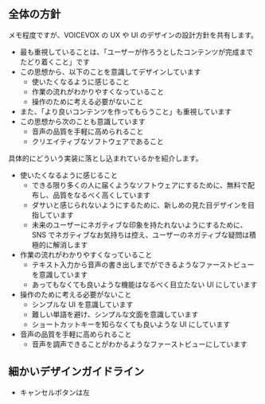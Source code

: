 ## 全体の方針

メモ程度ですが、VOICEVOX の UX や UI のデザインの設計方針を共有します。

- 最も重視していることは、「ユーザーが作ろうとしたコンテンツが完成までたどり着くこと」です
- この思想から、以下のことを意識してデザインしています
  - 使いたくなるように感じること
  - 作業の流れがわかりやすくなっていること
  - 操作のために考える必要がないこと
- また、「より良いコンテンツを作ってもらうこと」も重視しています
- この思想から次のことも意識しています
  - 音声の品質を手軽に高められること
  - クリエイティブなソフトウェアであること

具体的にどういう実装に落とし込まれているかを紹介します。

- 使いたくなるように感じること
  - できる限り多くの人に届くようなソフトウェアにするために、無料で配布し、品質をなるべく高くしています
  - ダサいと感じられないようにするために、新しめの見た目デザインを目指しています
  - 未来のユーザーにネガティブな印象を持たれないようにするために、SNS でネガティブなお気持ちは控え、ユーザーのネガティブな疑問は積極的に解消します
- 作業の流れがわかりやすくなっていること
  - テキスト入力から音声の書き出しまでができるようなファーストビューを意識しています
  - あってもなくても良いような機能はなるべく目立たない UI にしています
- 操作のために考える必要がないこと
  - シンプルな UI を意識しています
  - 難しい単語を避け、シンプルな文面を意識しています
  - ショートカットキーを知らなくても良いような UI にしています
- 音声の品質を手軽に高められること
  - 音声を調声できることがわかるようなファーストビューにしています

## 細かいデザインガイドライン

* キャンセルボタンは左
